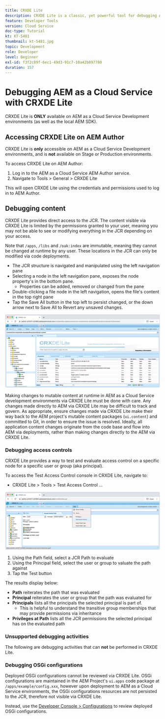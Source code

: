 ```yaml
---
title: CRXDE Lite
description: CRXDE Lite is a classic, yet powerful tool for debugging AEM as a Cloud Service Developer environments. CRXDE Lite provides a suite of functionality that aids debugging from inspecting all resources and properties, manipulating the mutable portions of the JCR and investigating permissions.
feature: Developer Tools
version: Cloud Service
doc-type: Tutorial
kt: KT-5481
thumbnail: kt-5481.jpg
topic: Development
role: Developer
level: Beginner
exl-id: f3f2c89f-6ec1-49d3-91c7-10a42b897780
duration: 157
---
```

# Debugging AEM as a Cloud Service with CRXDE Lite

CRXDE Lite is __ONLY__ available on AEM as a Cloud Service Development environments (as well as the local AEM SDK).

## Accessing CRXDE Lite on AEM Author

CRXDE Lite is __only__ accessible on AEM as a Cloud Service Development environments, and is __not__ available on Stage or Production environments.

To access CRXDE Lite on AEM Author:

1. Log in to the AEM as a Cloud Service AEM Author service.
1. Navigate to Tools > General > CRXDE Lite

This will open CRXDE Lite using the credentials and permissions used to log in to AEM Author. 

## Debugging content

CRXDE Lite provides direct access to the JCR. The content visible via CRXDE Lite is limited by the permissions granted to your user, meaning you may not be able to see or modifying everything in the JCR depending on your access.

Note that `/apps`, `/libs` and `/oak:index` are immutable, meaning they cannot be changed at runtime by any user. These locations in the JCR can only be modified via code deployments.

+ The JCR structure is navigated and manipulated using the left navigation pane
+ Selecting a node in the left navigation pane, exposes the node property's in the bottom pane. 
    + Properties can be added, removed or changed from the pane
+ Double-clicking a file node in the left navigation, opens the file's content in the top right pane
+ Tap the Save All button in the top left to persist changed, or the down arrow next to Save All to Revert any unsaved changes.

![CRXDE Lite - Debugging Content](./assets/crxde-lite/debugging-content.png)

Making changes to mutable content at runtime in AEM as a Cloud Service development environments via CRXDE Lite must be done with care. 
Any changes made directly to AEM via CRXDE Lite may be difficult to track and govern. As appropriate, ensure changes made via CRXDE Lite make their way back to the AEM project's mutable content packages (`ui.content`) and committed to Git, in order to ensure the issue is resolved. Ideally, all application content changes originate from the code base and flow into AEM via deployments, rather than making changes directly to the AEM via CRXDE Lite.

### Debugging access controls

CRXDE Lite provides a way to test and evaluate access control on a specific node for a specific user or group (aka principal).

To access the Test Access Control console in CRXDE Lite, navigate to:

+ CRXDE Lite > Tools > Test Access Control ... 

![CRXDE Lite - Test Access Control](./assets/crxde-lite/permissions__test-access-control.png)

1. Using the Path field, select a JCR Path to evaluate
1. Using the Principal field, select the user or group to valuate the path against
1. Tap the Test button

The results display below:

+ __Path__ reiterates the path that was evaluated
+ __Principal__ reiterates the user or group that the path was evaluated for
+ __Principals__ lists all the principals the selected principal is part of.
    + This is helpful to understand the transitive group memberships that may provide permissions via inheritance
+ __Privileges at Path__ lists all the JCR permissions the selected principal has on the evaluated path

### Unsupported debugging activities

The following are debugging activities that can __not__ be performed in CRXDE Lite.

### Debugging OSGi configurations

Deployed OSGi configurations cannot be reviewed via CRXDE Lite. OSGi configurations are maintained in the AEM Project's `ui.apps` code package at `/apps/example/config.xxx`, however upon deployment to AEM as a Cloud Service environments, the OSGi configurations resources are not persisted to the JCR, therefore not visible via CRXDE Lite.

Instead, use the [Developer Console > Configurations](./developer-console.md#configurations) to review deployed OSGi configurations.
